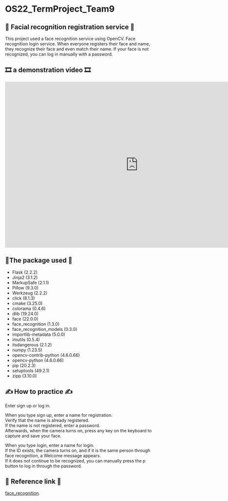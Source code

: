 # OS22_TermProject_Team9
## 🐥 Facial recognition registration service 🐥
This project used a face recognition service using OpenCV. Face recognition login service. When everyone registers their face and name, they recognize their face and even match their name. If your face is not recognized, you can log in manually with a password.

## 🎞️ a demonstration video 🎞️


<iframe width="872" height="545" src="https://www.youtube.com/embed/_LeMepjLh4k" title="OS22 TermProject Team9" frameborder="0" allow="accelerometer; autoplay; clipboard-write; encrypted-media; gyroscope; picture-in-picture" allowfullscreen></iframe>





## 📃The package used 📃
* Flask (2.2.2)
* Jinja2 (3.1.2) 
* MarkupSafe (2.1.1)
* Pillow (9.3.0)
* Werkzeug (2.2.2)
* click (8.1.3)
* cmake (3.25.0)
* colorama (0.4.6)
* dlib (19.24.0)
* face (22.0.0)
* face_recognition (1.3.0)
* face_recognition_models (0.3.0)
* importlib-metadata (5.0.0)
* imutils (0.5.4)
* itsdangerous (2.1.2)
* numpy (1.23.5)
* opencv-contrib-python (4.6.0.66)
* opencv-python (4.6.0.66)
* pip (20.2.3)
* setuptools (49.2.1)
* zipp (3.10.0)

## ✍️ How to practice ✍️
Enter sign up or log in.

When you type sign up, enter a name for registration.  
Verify that the name is already registered.  
If the name is not registered, enter a password.  
Afterwards, when the camera turns on, press any key on the keyboard to capture and save your face.

When you type login, enter a name for login.  
If the ID exists, the camera turns on, and if it is the same person through face recognition, a Welcome message appears.  
If it does not continue to be recognized, you can manually press the p button to log in through the password.

## 🔗 Reference link 🔗
[face_recognition](https://github.com/ageitgey/face_recognition).
